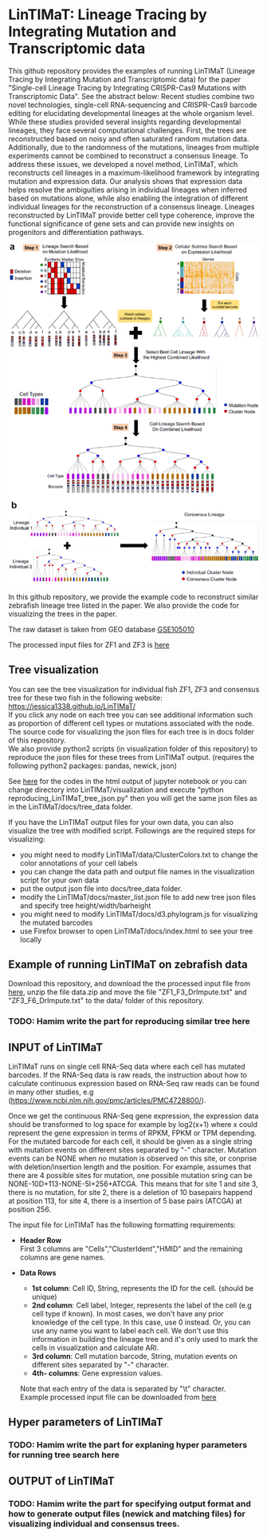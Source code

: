 # LinTIMaT: Lineage Tracing by Integrating Mutation and Transcriptomic data

This github repository provides the examples of running LinTIMaT (Lineage Tracing by Integrating Mutation and Transcriptomic data) for the paper "Single-cell Lineage Tracing by Integrating CRISPR-Cas9 Mutations with Transcriptomic Data". See the abstract below:
Recent studies combine two novel technologies, single-cell RNA-sequencing and CRISPR-Cas9 barcode editing for elucidating developmental lineages at the whole organism level. While these studies provided several insights regarding developmental lineages, they face several computational challenges. First, the trees are reconstructed based on noisy and often saturated random mutation data. Additionally, due to the randomness of the mutations, lineages from multiple experiments cannot be combined to reconstruct a consensus lineage. To address these issues, we developed a novel method, LinTIMaT, which reconstructs cell lineages in a maximum-likelihood framework by integrating mutation and expression data. Our analysis shows that expression data helps resolve the ambiguities arising in individual lineages when inferred based on mutations alone, while also enabling the integration of different individual lineages for the reconstruction of a consensus lineage. Lineages reconstructed by LinTIMaT provide better cell type coherence, improve the functional significance of gene sets and can provide new insights on progenitors and differentiation pathways.

![method_overview](images/method_overview.PNG)

In this github repository, we provide the example code to reconstruct similar zebrafish lineage tree listed in the paper.   We also provide the code for visualizing the trees in the paper.  

The raw dataset is taken from GEO database [GSE105010](https://www.ncbi.nlm.nih.gov/geo/query/acc.cgi?acc=GSE105010)

The processed input files for ZF1 and ZF3 is [here](https://drive.google.com/file/d/1DI4N7eG7Rn4hopVYGV6iILHilvz8LbQA/view?usp=sharing)

## Tree visualization
You can see the tree visualization for individual fish ZF1, ZF3 and consensus tree for these two fish in the following website: https://jessica1338.github.io/LinTIMaT/  
If you click any node on each tree you can see additional information such as proportion of different cell types or mutations associated with the node.  
The source code for visualizing the json files for each tree is in docs folder of this repository.  
We also provide python2 scripts (in visualization folder of this repository) to reproduce the json files for these trees from LinTIMaT output. (requires the following python2 packages: pandas, newick, json) 

See [here](http://htmlpreview.github.io/?https://github.com/jessica1338/LinTIMaT/blob/master/visualization/reproducing_LinTIMaT_tree_json.html) for the codes in the html output of jupyter notebook
or you can change directory into LinTIMaT/visualization and execute "python reproducing_LinTIMaT_tree_json.py" then you will get the same json files as in the LinTIMaT/docs/tree_data folder.

If you have the LinTIMaT output files for your own data, you can also visualize the tree with modified script. Followings are the required steps for visualizing:
* you might need to modify LinTIMaT/data/ClusterColors.txt to change the color annotations of your cell labels
* you can change the data path and output file names in the visualization script for your own data
* put the output json file into docs/tree_data folder.
* modify the LinTIMaT/docs/master_list.json file to add new tree json files and specify tree height/width/barheight
* you might need to modify LinTIMaT/docs/d3.phylogram.js for visualizing the mutated barcodes
* use Firefox browser to open LinTIMaT/docs/index.html to see your tree locally


## Example of running LinTIMaT on zebrafish data
Download this repository, and download the the processed input file from  [here](https://drive.google.com/file/d/1DI4N7eG7Rn4hopVYGV6iILHilvz8LbQA/view?usp=sharing), unzip the file data.zip and move the file "ZF1_F3_DrImpute.txt" and "ZF3_F6_DrImpute.txt" to the data/ folder of this repository.

### TODO: Hamim write the part for reproducing similar tree here


## INPUT of LinTIMaT
LinTIMaT runs on single cell RNA-Seq data where each cell has mutated barcodes. If the RNA-Seq data is raw reads, the instruction about how to calculate continuous expression based on RNA-Seq raw reads can be found in many other studies, e.g (https://www.ncbi.nlm.nih.gov/pmc/articles/PMC4728800/). 

Once we get the continuous RNA-Seq gene expression, the expression data should be transformed to log space for example by log2(x+1) where x could represent the gene expression in terms of RPKM, FPKM or TPM depending.   
For the mutated barcode for each cell, it should be given as a single string with mutation events on different sites separated by "-" character. Mutation events can be NONE when no mutation is observed on this site, or conprise with deletion/insertion length and the position. For example, assumes that there are 4 possible sites for mutation, one possible mutation sring can be NONE-10D+113-NONE-5I+256+ATCGA. This means that for site 1 and site 3, there is no mutation, for site 2, there is a deletion of 10 basepairs happend at position 113, for site 4, there is a insertion of 5 base pairs (ATCGA) at position 256.

The input file for LinTIMaT has the following formatting requirements:  
* __Header Row__   
	First 3 columns are "Cells","ClusterIdent","HMID" and the remaining columns are gene names.  
* __Data Rows__   
	* __1st column__: Cell ID, String, represents the ID for the cell. (should be unique)  
	* __2nd column__: Cell label, Integer, represents  the label of the cell (e.g cell type if known). In most cases, we don't have any prior knowledge of the cell type. In this case, use 0 instead. Or, you can use any name you want to label each cell. We don't use this information in building the lineage tree and it's only used to mark the cells in visualization and calculate ARI.  
	* __3rd column__: Cell mutation barcode, String, mutation events on different sites separated by "-" character.  
	* __4th- columns__: Gene expression values.    
    
    Note that each entry of the data is separated by "\t" character.  
	Example processed input file can be downloaded from [here](https://drive.google.com/file/d/1DI4N7eG7Rn4hopVYGV6iILHilvz8LbQA/view?usp=sharing)

## Hyper parameters of LinTIMaT
### TODO: Hamim write the part for explaning hyper parameters for running tree search here

## OUTPUT of LinTIMaT
### TODO: Hamim write the part for specifying output format and how to generate output files (newick and matching files) for visualizing individual and consensus trees.

